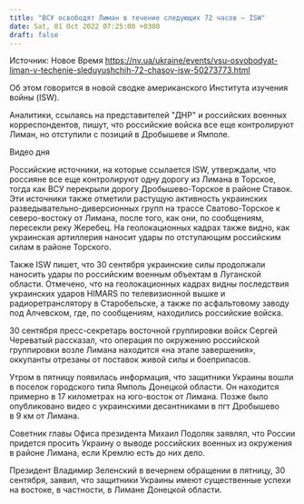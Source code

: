 ```yaml
---
title: "ВСУ освободят Лиман в течение следующих 72 часов — ISW"
date: Sat, 01 Oct 2022 07:25:00 +0300
draft: false
---
```

Источник: Новое Время https://nv.ua/ukraine/events/vsu-osvobodyat-liman-v-techenie-sleduyushchih-72-chasov-isw-50273773.html


Об этом говорится в новой сводке американского Института изучения войны (ISW).

Аналитики, ссылаясь на представителей "ДНР" и российских военных корреспондентов, пишут, что российские войска все еще контролируют Лиман, но отступили с позиций в Дробышеве и Ямполе.

 Видео дня   

Российские источники, на которые ссылается ISW, утверждали, что россияне все еще контролируют одну дорогу из Лимана в Торское, тогда как ВСУ перекрыли дорогу Дробышево-Торское в районе Ставок. Эти источники также отметили растущую активность украинских разведывательно-диверсионных групп на трассе Сватово-Торское к северо-востоку от Лимана, после того, как они, по сообщениям, пересекли реку Жеребец. На геолокационных кадрах также видно, как украинская артиллерия наносит удары по отступающим российским силам в районе Торского.

Также ISW пишет, что 30 сентября украинские силы продолжали наносить удары по российским военным объектам в Луганской области. Отмечено, что на геолокационных кадрах видны последствия украинских ударов HIMARS по телевизионной вышке и радиоретранслятору в Старобельске, а также по асфальтовому заводу под Алчевском, где, по сообщениям, находились российские войска.

30 сентября пресс-секретарь восточной группировки войск Сергей Череватый рассказал, что операция по окружению российской группировки возле Лимана находится «на этапе завершения», оккупанты отрезаны от поставок живой силы и боеприпасов.

Утром в пятницу появилась информация, что защитники Украины вошли в поселок городского типа Ямполь Донецкой области. Он находится примерно в 17 километрах на юго-восток от Лимана. Позже было опубликовано видео с украинскими десантниками в пгт Дробышево в 9 км от Лимана.

Советник главы Офиса президента Михаил Подоляк заявлял, что России придется просить Украину о выводе российских военных из окружения в районе Лимана, если Кремлю есть до них дело.

Президент Владимир Зеленский в вечернем обращении в пятницу, 30 сентября, заявил, что защитники Украины имеют существенные успехи на востоке, в частности, в Лимане Донецкой области.
